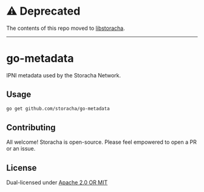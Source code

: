 # ⚠️ Deprecated

The contents of this repo moved to [libstoracha](https://github.com/storacha/go-libstoracha).

---

# go-metadata

IPNI metadata used by the Storacha Network.

## Usage

```sh
go get github.com/storacha/go-metadata
```

## Contributing

All welcome! Storacha is open-source. Please feel empowered to open a PR or an issue.

## License

Dual-licensed under [Apache 2.0 OR MIT](LICENSE.md)

